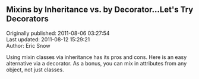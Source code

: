 ## Mixins by Inheritance vs. by Decorator...Let's Try Decorators  
Originally published: 2011-08-06 03:27:54  
Last updated: 2011-08-12 15:29:21  
Author: Eric Snow  
  
Using mixin classes via inheritance has its pros and cons.  Here is an easy alternative via a decorator.  As a bonus, you can mix in attributes from any object, not just classes.